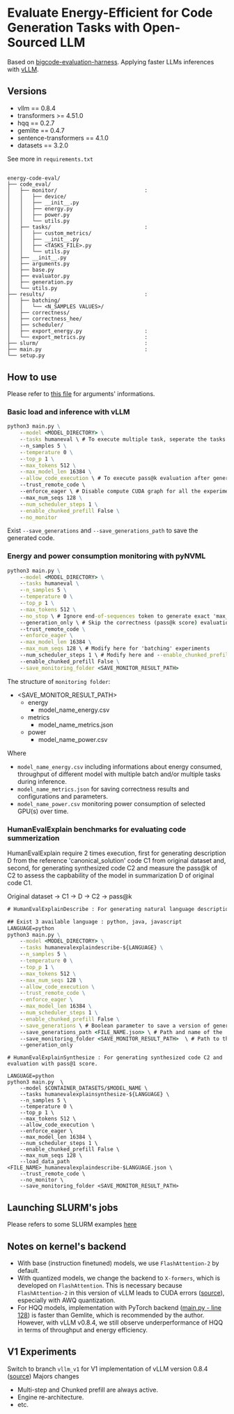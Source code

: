 # Evaluate Energy-Efficient for Code Generation Tasks with Open-Sourced LLM

Based on [bigcode-evaluation-harness](https://github.com/bigcode-project/bigcode-evaluation-harness).
Applying faster LLMs inferences with [vLLM](https://github.com/vllm-project/vllm).

## Versions

- vllm == 0.8.4
- transformers >= 4.51.0
- hqq == 0.2.7
- gemlite == 0.4.7
- sentence-transformers == 4.1.0
- datasets == 3.2.0

See more in `requirements.txt`

##
```
energy-code-eval/
├── code_eval/
│   ├── monitor/							:
│   │   ├── device/
│   │   ├── __init__.py
│   │   ├── energy.py
│   │   ├── power.py
│   │   └── utils.py
│   ├── tasks/								:
│   │   ├── custom_metrics/
│   │   ├── __init__.py
│   │   ├── <TASKS_FILE>.py
│   │   └── utils.py
│   ├── __init__.py
│   ├── arguments.py
│   ├── base.py
│   ├── evaluator.py
│   ├── generation.py
│   └── utils.py
├── results/								:
│   ├── batching/
│   │   └── <N_SAMPLES VALUES>/
│   ├── correctness/
│   ├── correctness_hee/
│   ├── scheduler/
│   ├── export_energy.py					:
│   └── export_metrics.py					:
├── slurm/									:
├── main.py									:
└── setup.py
```

## How to use

Please refer to [this file](./code_eval/arguments.py) for arguments' informations.

### Basic load and inference with vLLM
```cmd
python3 main.py \
	--model <MODEL_DIRECTORY> \
	--tasks humaneval \ # To execute multiple task, seperate the tasks by ',' (eg. humaneval,mbpp,codesearchnet-python)
	--n_samples 5 \
	--temperature 0 \
	--top_p 1 \
	--max_tokens 512 \
	--max_model_len 16384 \
	--allow_code_execution \ # To execute pass@k evaluation after generation
	--trust_remote_code \ 
	--enforce_eager \ # Disable compute CUDA graph for all the experiments
	--max_num_seqs 128 \
	--num_scheduler_steps 1 \
	--enable_chunked_prefill False \
	--no_monitor
```

Exist `--save_generations` and `--save_generations_path` to save the generated code.

### Energy and power consumption monitoring with pyNVML
```cmd
python3 main.py \
	--model <MODEL_DIRECTORY> \
	--tasks humaneval \
	--n_samples 5 \
	--temperature 0 \
	--top_p 1 \
	--max_tokens 512 \
	--no_stop \ # Ignore end-of-sequences token to generate exact 'max_tokens' for homogeneity of throughput mesurement
	--generation_only \ # Skip the correctness (pass@k score) evaluation 
	--trust_remote_code \
	--enforce_eager \
	--max_model_len 16384 \
	--max_num_seqs 128 \ # Modify here for 'batching' experiments
	--num_scheduler_steps 1 \ # Modify here and --enable_chunked_prefill for 'scheduler' experiment
	--enable_chunked_prefill False \
	--save_monitoring_folder <SAVE_MONITOR_RESULT_PATH> 
```

The structure of `monitoring folder`:
- <SAVE_MONITOR_RESULT_PATH>
  - energy
    - model_name_energy.csv
  - metrics
    - model_name_metrics.json
  - power
    - model_name_power.csv

Where 
- `model_name_energy.csv` including informations about energy consumed, throughput of different model with multiple batch and/or multiple tasks during inference.
- `model_name_metrics.json` for saving correctness results and configurations and parameters.
- `model_name_power.csv` monitoring power consumption of selected GPU(s) over time.

### HumanEvalExplain benchmarks for evaluating code summerization
HumanEvalExplain require 2 times execution, first for generating description D from the reference 'canonical_solution' code C1 from original dataset and, second, for generating synthesized code C2 and measure the pass@k of C2 to assess the capbability of the model in summarization D of original code C1.

Original dataset -> C1 -> D -> C2 -> pass@k

```cmd
# HumanEvalExplainDescribe : For generating natural language description D from the canonical solution code C1 of the original dataset HumanEval.

## Exist 3 available language : python, java, javascript
LANGUAGE=python 
python3 main.py \
	--model <MODEL_DIRECTORY> \
	--tasks humanevalexplaindescribe-${LANGUAGE} \
	--n_samples 5 \
	--temperature 0 \
	--top_p 1 \
	--max_tokens 512 \
	--max_num_seqs 128 \
	--allow_code_execution \
	--trust_remote_code \
	--enforce_eager \
	--max_model_len 16384 \
	--num_scheduler_steps 1 \
	--enable_chunked_prefill False \
	--save_generations \ # Boolean parameter to save a version of generated summarizations D for the next synthesized code C2
	--save_generations_path <FILE_NAME.json> \ # Path and name of the .json file
	--save_monitoring_folder <SAVE_MONITOR_RESULT_PATH>  \ # Path to the directory to save energy monitoring information
	--generation_only
```

```
# HumanEvalExplainSynthesize : For generating synthesized code C2 and evaluation with pass@1 score.

LANGUAGE=python 
python3 main.py  \
	--model $CONTAINER_DATASETS/$MODEL_NAME \
	--tasks humanevalexplainsynthesize-${LANGUAGE} \
	--n_samples 5 \
	--temperature 0 \
	--top_p 1 \
	--max_tokens 512 \
	--allow_code_execution \
	--enforce_eager \
	--max_model_len 16384 \
	--num_scheduler_steps 1 \
	--enable_chunked_prefill False \
	--max_num_seqs 128 \
	--load_data_path <FILE_NAME>_humanevalexplaindescribe-$LANGUAGE.json \
	--trust_remote_code \
	--no_monitor \
	--save_monitoring_folder <SAVE_MONITOR_RESULT_PATH>
```

## Launching SLURM's jobs

Please refers to some SLURM examples [here](./slurm/)

## Notes on kernel's backend
- With base (instruction finetuned) models, we use `FlashAttention-2` by default.
- With quantized models, we change the backend to `X-formers`, which is developed on `FlashAttention`. This is necessary because `FlashAttention-2` in this version of vLLM leads to CUDA errors ([source](https://github.com/vllm-project/vllm/issues/5376)), especially with AWQ quantization.
- For HQQ models, implementation with PyTorch backend ([main.py - line 128](./main.py#L128)) is faster than Gemlite, which is recommended by the author. However, with vLLM v0.8.4, we still observe underperformance of HQQ in terms of throughput and energy efficiency.

## V1 Experiments

Switch to branch `vllm_v1` for V1 implementation of vLLM version 0.8.4 ([source](https://developers.redhat.com/articles/2025/04/28/performance-boosts-vllm-081-switching-v1-engine#architectural_changes_and_simplifications))
Majors changes
- Multi-step and Chunked prefill are always active.
- Engine re-architecture.
- etc.



